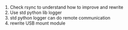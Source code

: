 1. Check rsync to understand how to improve and rewrite
2. Use std python lib logger
3. std python logger can do remote communication
4. rewrite USB mount module
